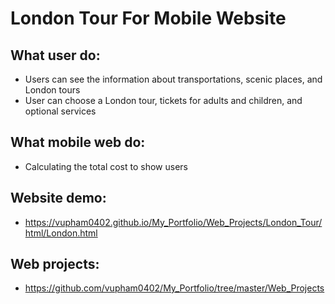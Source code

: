 # London Tour For Mobile Website

## What user do:
  - Users can see the information about transportations, scenic places, and London tours
  - User can choose a London tour, tickets for adults and children, and optional services

## What mobile web do:
  - Calculating the total cost to show users

## Website demo:
  - https://vupham0402.github.io/My_Portfolio/Web_Projects/London_Tour/html/London.html

## Web projects:
  - https://github.com/vupham0402/My_Portfolio/tree/master/Web_Projects
